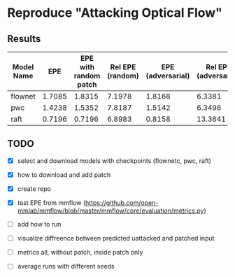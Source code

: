 # Reproduce "Attacking Optical Flow"

## Results
| Model Name | EPE | EPE with random patch | Rel EPE (random) | EPE (adversarial) | Rel EPE (adversarial) | Time |
| ---------- | --- | --------------------- | ---------------- | ----------------- | --------------------- | ---- |
| flownet | 1.7085 | 1.8315 | 7.1978 | 1.8168 | 6.3381  | 5s  |
| pwc     | 1.4238 | 1.5352 | 7.8187 | 1.5142 | 6.3496  | 7s  |
| raft    | 0.7196 | 0.7196 | 6.8983 | 0.8158 | 13.3641 | 18s |

## TODO
- [x] select and download models with checkpoints (flownetc, pwc, raft)
- [x] how to download and add patch
- [x] create repo
- [x] test EPE from mmflow (https://github.com/open-mmlab/mmflow/blob/master/mmflow/core/evaluation/metrics.py)
- [ ] add how to run
- [ ] visualize diffreence between predicted uattacked and patched input
- [ ] metrics all, without patch, inside patch only
- [ ] average runs with different seeds

